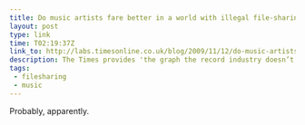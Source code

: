 ```yaml
---
title: Do music artists fare better in a world with illegal file-sharing?
layout: post
type: link
time: T02:19:37Z
link_to: http://labs.timesonline.co.uk/blog/2009/11/12/do-music-artists-do-better-in-a-world-with-illegal-file-sharing/
description: The Times provides 'the graph the record industry doesn’t want you to see.'
tags:
 - filesharing
 - music
---
```


Probably, apparently.